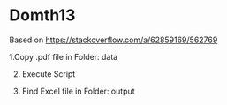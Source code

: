 ﻿# Domth13

Based on https://stackoverflow.com/a/62859169/562769

1.Copy .pdf file in Folder: data

2. Execute Script

3. Find Excel file in Folder: output




